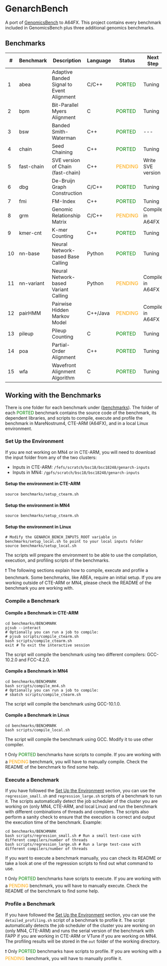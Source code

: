 # GenarchBench

A port of [GenomicsBench](https://github.com/arun-sub/genomicsbench) to A64FX. This project contains every benchmark included in GenomicsBench plus three additional genomics benchmarks.

## Benchmarks

| #  | Benchmark  | Description                               | Language | Status                                          | Next Step         |
|----|------------|-------------------------------------------|----------|-------------------------------------------------|-------------------|
| 1  | abea       | Adaptive Banded Signal to Event Alignment | C/C++    | <span style="color:green">PORTED</span>         | Tuning            |
| 2  | bpm        | Bit-Parallel Myers Alignment              | C        | <span style="color:green">PORTED</span>         | Tuning            |
| 3  | bsw        | Banded Smith-Waterman                     | C++      | <span style="color:green">PORTED</span>         | ---               |
| 4  | chain      | Seed Chaining                             | C++      | <span style="color:green">PORTED</span>         | Tuning            |
| 5  | fast-chain | SVE version of Chain (fast-chain)         | C++      | <span style="color:orange">PENDING</span>       | Write SVE version |
| 6  | dbg        | De-Bruijn Graph Construction              | C/C++    | <span style="color:green">PORTED</span>         | Tuning            |
| 7  | fmi        | FM-Index                                  | C++      | <span style="color:green">PORTED</span>         | Tuning            |
| 8  | grm        | Genomic Relationship Matrix               | C/C++    | <span style="color:orange">PENDING</span>       | Compile in A64FX  |
| 9  | kmer-cnt   | K-mer Counting                            | C++      | <span style="color:green">PORTED</span>         | Tuning            |
| 10 | nn-base    | Neural Network-based Base Calling         | Python   | <span style="color:green">PORTED</span>         | Tuning  |
| 11 | nn-variant | Neural Network-based Variant Calling      | Python   | <span style="color:orange">PENDING</span>       | Compile in A64FX  |
| 12 | pairHMM    | Pairwise Hidden Markov Model              | C++/Java | <span style="color:orange">PENDING</span>       | Compile in A64FX  |
| 13 | pileup     | Pileup Counting                           | C        | <span style="color:green">PORTED</span>         | Tuning            |
| 14 | poa        | Partial-Order Alignment                   | C++      | <span style="color:green">PORTED</span>         | Tuning            |
| 15 | wfa        | Wavefront Alignment Algorithm             | C        | <span style="color:green">PORTED</span>         | Tuning            |

## Working with the Benchmarks

There is one folder for each benchmark under ([benchmarks](benchmarks)). The folder of each <span style="color:green">PORTED</span> benchmark contains the source code of the benchmark, its dependent libraries, and scripts to compile, execute and profile the benchmark in MareNostrum4, CTE-ARM (A64FX), and in a local Linux environment.

### Set Up the Environment

If you are not working on MN4 or in CTE-ARM, you will need to download the input folder from any of the two clusters:
- Inputs in CTE-ARM: `/fefs/scratch/bsc18/bsc18248/genarch-inputs`
- Inputs in MN4: `/gpfs/scratch/bsc18/bsc18248/genarch-inputs`

#### Setup the environment in CTE-ARM
```
source benchmarks/setup_ctearm.sh
```

#### Setup the environment in MN4
```
source benchmarks/setup_ctearm.sh
```

#### Setup the environment in Linux
```
# Modify the GENARCH_BENCH_INPUTS_ROOT variable in benchmarks/setup_local.sh to point to your local inputs folder
source benchmarks/setup_local.sh
```

The scripts will prepare the environment to be able to use the compilation, execution, and profiling scripts of the benchmarks.

:exclamation: The following sections explain how to compile, execute and profile a benchmark. Some benchmarks, like ABEA, require an initial setup. If you are working outside of CTE-ARM or MN4, please check the README of the benchmark you are working with. 

### Compile a Benchmark

#### Compile a Benchmark in CTE-ARM

```
cd benchmarks/BENCHMARK
pjsub --interact
# Optionally you can run a job to compile:
# pjsub scripts/compile_ctearm.sh
bash scripts/compile_ctearm.sh
exit # To exit the interactive session
```

The script will compile the benchmark using two different compilers: GCC-10.2.0 and FCC-4.2.0.

#### Compile a Benchmark in MN4

```
cd benchmarks/BENCHMARK
bash scripts/compile_mn4.sh
# Optionally you can run a job to compile:
# sbatch scripts/compile_ctearm.sh
```

The script will compile the benchmark using GCC-10.1.0.

#### Compile a Benchmark in Linux

```
cd benchmarks/BENCHMARK
bash scripts/compile_local.sh
```

The script will compile the benchmark using GCC. Modify it to use other compiler.

:exclamation: Only <span style="color:green">PORTED</span> benchmarks have scripts to compile. If you are working with a <span style="color:orange">PENDING</span> benchmark, you will have to manually compile. Check the README of the benchmark to find some help.

### Execute a Benchmark

If you have followed the [Set Up the Environment](#set-up-the-environment) section, you can use the `regression_small.sh` and `regression_large.sh` scripts of a benchmark to run it. The scripts automatically detect the job scheduler of the cluster you are working on (only MN4, CTE-ARM, and local Linux) and run the benchmark with different combinations of threads and compilers. The scripts also perform a sanity check to ensure that the execution is correct and output the execution time of the benchmark. Example:

```
cd benchmarks/BENCHMARK
bash scripts/regression_small.sh # Run a small test-case with different compilers/number of threads
bash scripts/regression_large.sh # Run a large test-case with different compilers/number of threads
```

If you want to execute a benchmark manually, you can check its README or take a look at one of the regression scripts to find out what command to use.

:exclamation: Only <span style="color:green">PORTED</span> benchmarks have scripts to execute. If you are working with a <span style="color:orange">PENDING</span> benchmark, you will have to manually execute. Check the README of the benchmark to find some help.

### Profile a Benchmark

If you have followed the [Set Up the Environment](#set-up-the-environment) section, you can use the `detailed_profiling.sh` script of a benchmark to profile it. The script automatically detects the job scheduler of the cluster you are working on (only MN4, CTE-ARM) and runs the serial version of the benchmark with FAPP if you are working in CTE-ARM or VTune if you are working on MN4. The profiling results will be stored in the `out` folder of the working directory.

:exclamation: Only <span style="color:green">PORTED</span> benchmarks have scripts to profile. If you are working with a <span style="color:orange">PENDING</span> benchmark, you will have to manually profile it.
